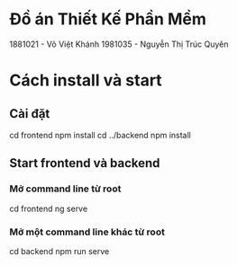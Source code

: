 # Đồ án Thiết Kế Phần Mềm
1881021 - Võ Việt Khánh
1981035 - Nguyễn Thị Trúc Quyên

# Cách install và start
## Cài đặt
cd frontend
npm install
cd ../backend
npm install

## Start frontend và backend
### Mở command line từ root
cd frontend
ng serve

### Mở một command line khác từ root
cd backend
npm run serve